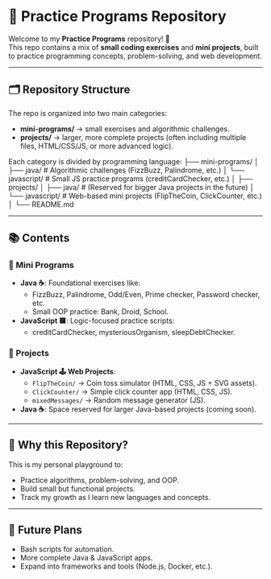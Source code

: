 # 🚀 Practice Programs Repository

Welcome to my **Practice Programs** repository! 🎉  
This repo contains a mix of **small coding exercises** and **mini projects**, built to practice programming concepts, problem-solving, and web development.  

---

## 🗂️ Repository Structure

The repo is organized into two main categories:

- **mini-programs/** → small exercises and algorithmic challenges.  
- **projects/** → larger, more complete projects (often including multiple files, HTML/CSS/JS, or more advanced logic).  

Each category is divided by programming language:
├── mini-programs/
│ ├── java/ # Algorithmic challenges (FizzBuzz, Palindrome, etc.)
│ └── javascript/ # Small JS practice programs (creditCardChecker, etc.)
│
├── projects/
│ ├── java/ # (Reserved for bigger Java projects in the future)
│ └── javascript/ # Web-based mini projects (FlipTheCoin, ClickCounter, etc.)
│
└── README.md

---

## 📚 Contents

### 🔹 Mini Programs
- **Java ☕**: Foundational exercises like:
  - FizzBuzz, Palindrome, Odd/Even, Prime checker, Password checker, etc.
  - Small OOP practice: Bank, Droid, School.
- **JavaScript 🟨**: Logic-focused practice scripts:
  - creditCardChecker, mysteriousOrganism, sleepDebtChecker.

### 🔹 Projects
- **JavaScript 🕹️ Web Projects**:
  - `FlipTheCoin/` → Coin toss simulator (HTML, CSS, JS + SVG assets).  
  - `ClickCounter/` → Simple click counter app (HTML, CSS, JS).  
  - `mixedMessages/` → Random message generator (JS).  
- **Java ☕**: Space reserved for larger Java-based projects (coming soon).  

---

## 🤔 Why this Repository?
This is my personal playground to:
- Practice algorithms, problem-solving, and OOP.
- Build small but functional projects.
- Track my growth as I learn new languages and concepts.

---

## 🚀 Future Plans
- Bash scripts for automation.  
- More complete Java & JavaScript apps.  
- Expand into frameworks and tools (Node.js, Docker, etc.).  
